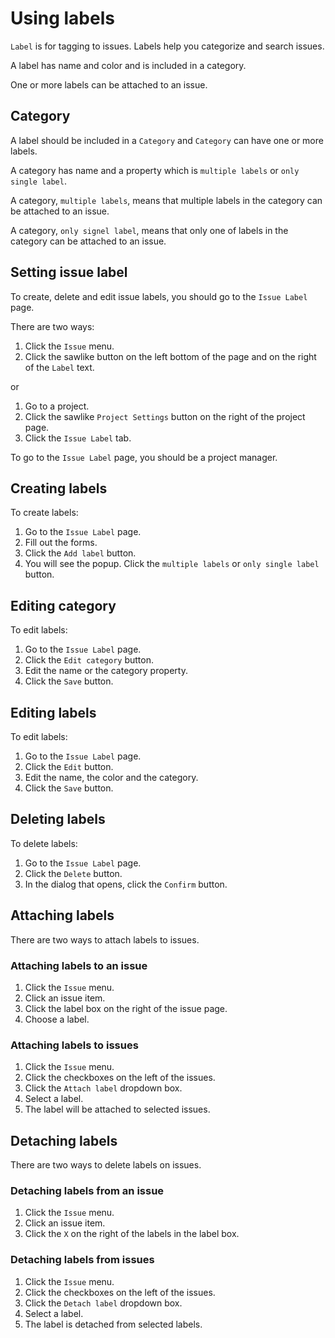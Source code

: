 # Using labels

`Label` is for tagging to issues. Labels help you categorize and search issues.

A label has name and color and is included in a category.

One or more labels can be attached to an issue.


Category
--------

A label should be included in a `Category` and `Category` can have one or more labels.

A category has name and a property which is `multiple labels` or `only single label`.

A category, `multiple labels`, means that multiple labels in the category can be attached to an issue.

A category, `only signel label`, means that only one of labels in the category can be attached to an issue.


Setting issue label
-------------------

To create, delete and edit issue labels, you should go to the `Issue Label` page.

There are two ways:

1. Click the `Issue` menu.
1. Click the sawlike button on the left bottom of the page and on the right of the `Label` text.

or

1. Go to a project.
1. Click the sawlike `Project Settings` button on the right of the project page.
1. Click the `Issue Label` tab.

To go to the `Issue Label` page, you should be a project manager.


Creating labels
---------------

To create labels:

1. Go to the `Issue Label` page.
1. Fill out the forms.
1. Click the `Add label` button.
1. You will see the popup. Click the `multiple labels` or `only single label` button.


Editing category
----------------

To edit labels:

1. Go to the `Issue Label` page.
1. Click the `Edit category` button.
1. Edit the name or the category property.
1. Click the `Save` button.


Editing labels
--------------

To edit labels:

1. Go to the `Issue Label` page.
1. Click the `Edit` button.
1. Edit the name, the color and the category.
1. Click the `Save` button.


Deleting labels
---------------

To delete labels:

1. Go to the `Issue Label` page.
1. Click the `Delete` button.
1. In the dialog that opens, click the `Confirm` button.


Attaching labels
----------------

There are two ways to attach labels to issues.

### Attaching labels to an issue

1. Click the `Issue` menu.
1. Click an issue item.
1. Click the label box on the right of the issue page.
1. Choose a label.

### Attaching labels to issues

1. Click the `Issue` menu.
1. Click the checkboxes on the left of the issues.
1. Click the `Attach label` dropdown box.
1. Select a label.
1. The label will be attached to selected issues.


Detaching labels
----------------

There are two ways to delete labels on issues.

### Detaching labels from an issue

1. Click the `Issue` menu.
1. Click an issue item.
1. Click the `X` on the right of the labels in the label box.

### Detaching labels from issues

1. Click the `Issue` menu.
1. Click the checkboxes on the left of the issues.
1. Click the `Detach label` dropdown box.
1. Select a label.
1. The label is detached from selected labels.
